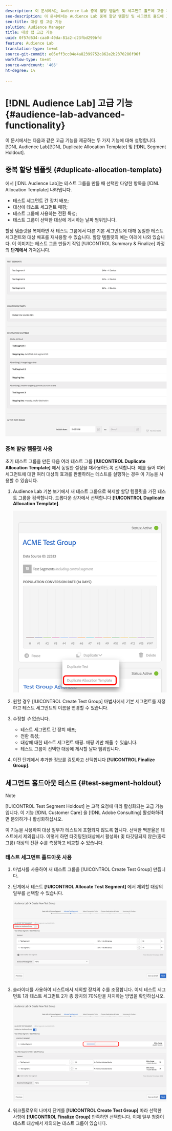 ```yaml
---
description: 이 문서에서는 Audience Lab 중복 할당 템플릿 및 세그먼트 홀드에 고급 기능을 제공하는 두 가지 기능에 대해 설명합니다.
seo-description: 이 문서에서는 Audience Lab 중복 할당 템플릿 및 세그먼트 홀드에 고급 기능을 제공하는 두 가지 기능에 대해 설명합니다.
seo-title: 대상 랩 고급 기능
solution: Audience Manager
title: 대상 랩 고급 기능
uuid: 0f57d634-caa0-40da-81a2-c23fbd299bfd
feature: Audience Lab
translation-type: tm+mt
source-git-commit: e05eff3cc04e4a82399752c862e2b2370286f96f
workflow-type: tm+mt
source-wordcount: '465'
ht-degree: 1%

---
```



# [!DNL Audience Lab] 고급 기능 {#audience-lab-advanced-functionality}

이 문서에서는 다음과 같은 고급 기능을 제공하는 두 가지 기능에 대해 설명합니다. [!DNL Audience Lab][!DNL Duplicate Allocation Template] 및 [!DNL Segment Holdout].

## 중복 할당 템플릿 {#duplicate-allocation-template}

<!-- 
<p>The <b>Allocation Template</b> represents how you split a test group into test segments and the way the test segments are mapped to destinations. </p>
 -->

에서 [!DNL Audience Lab]는 테스트 그룹을 만들 때 선택한 다양한 항목을 [!DNL Allocation Template] 나타냅니다.

* 테스트 세그먼트 간 장치 배포;
* 대상에 테스트 세그먼트 매핑;
* 테스트 그룹에 사용하는 전환 특성;
* 테스트 그룹이 선택한 대상에 게시하는 날짜 범위입니다.

할당 템플릿을 복제하면 새 테스트 그룹에서 다른 기본 세그먼트에 대해 동일한 테스트 세그먼트와 대상 배포를 재사용할 수 있습니다. 할당 템플릿의 예는 아래에 나와 있습니다. 이 이미지는 테스트 그룹 만들기 작업 [!UICONTROL Summary & Finalize] 과정의 **단계에서** 가져옵니다.

![](assets/allocation_template_3.png)

<!--
With the option to duplicate allocation templates, you can increase your productivity when running multivariate tests as part of multivariate campaigns.
-->

### 중복 할당 템플릿 사용

초기 테스트 그룹을 만든 다음 여러 테스트 그룹 **[!UICONTROL Duplicate Allocation Template]** 에서 동일한 설정을 재사용하도록 선택합니다. 예를 들어 여러 세그먼트에 대한 여러 대상의 효과를 판별하려는 테스트를 실행하는 경우 이 기능을 사용할 수 있습니다.

1. Audience Lab 기본 보기에서 새 테스트 그룹으로 복제할 할당 템플릿을 가진 테스트 그룹을 검색합니다. 드롭다운 상자에서 선택합니다 **[!UICONTROL Duplicate Allocation Template]**.

   ![](assets/duplicate-allocation-template.png)

2. 원할 경우 [!UICONTROL Create Test Group] 마법사에서 기본 세그먼트를 지정하고 테스트 세그먼트의 이름을 변경할 수 있습니다.
3. 수정할 *수* 없습니다.

   * 테스트 세그먼트 간 장치 배포;
   * 전환 특성;
   * 대상에 대한 테스트 세그먼트 매핑. 매핑 키만 채울 수 있습니다.
   * 테스트 그룹이 선택한 대상에 게시할 날짜 범위입니다.

4. 이전 단계에서 추가한 정보를 검토하고 선택합니다 **[!UICONTROL Finalize Group]**.

## 세그먼트 홀드아웃 테스트 {#test-segment-holdout}

>[!NOTE]
>
>[!UICONTROL Test Segment Holdout] 는 고객 요청에 따라 활성화되는 고급 기능입니다. 이 기능 [!DNL Customer Care] 을 [!DNL Adobe Consulting] 활성화하려면 문의하거나 활성화하십시오.

이 기능을 사용하여 대상 일부가 테스트에 포함되지 않도록 합니다. 선택한 백분율은 테스트에서 제외됩니다. 이렇게 하면 타깃팅된(대상에서 활성화) 및 타깃팅되지 않은(종료 그룹) 대상의 전환 수를 측정하고 비교할 수 있습니다.

<!--
<p>Note that this option is different to the control segment because it subtracts the percentage ................. You can withhold an audience group and still use a control segment. </p>
-->

### 테스트 세그먼트 홀드아웃 사용

1. 마법사를 사용하여 새 테스트 그룹을 [!UICONTROL Create Test Group] 만듭니다.
1. 단계에서 테스트 **[!UICONTROL Allocate Test Segment]** 에서 제외할 대상의 일부를 선택할 수 있습니다.

   ![목록 항목](assets/test-segment-holdout.png)

1. 슬라이더를 사용하여 테스트에서 제외할 장치의 수를 조정합니다. 이제 테스트 세그먼트 1과 테스트 세그먼트 2가 총 장치의 70%만을 차지하는 방법을 확인하십시오.

   ![](assets/test-segment-holdout-selected.png)

1. 워크플로우의 나머지 단계를 **[!UICONTROL Create Test Group]** 따라 선택한 사항에 **[!UICONTROL Finalize Group]** 만족하면 선택합니다. 이제 일부 청중이 테스트 대상에서 제외되는 테스트 그룹이 있습니다.
